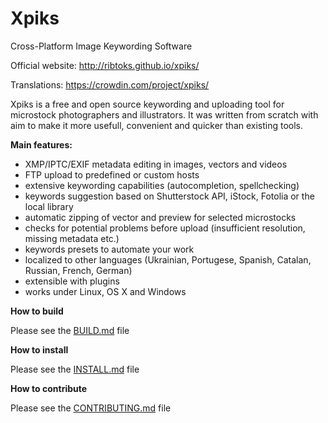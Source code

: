 Xpiks
=====

Cross-Platform Image Keywording Software

Official website: http://ribtoks.github.io/xpiks/

Translations: https://crowdin.com/project/xpiks/

Xpiks is a free and open source keywording and uploading tool for microstock photographers and illustrators. It was written from scratch with aim to make it more usefull, convenient and quicker than existing tools.

**Main features:**

- XMP/IPTC/EXIF metadata editing in images, vectors and videos
- FTP upload to predefined or custom hosts
- extensive keywording capabilities (autocompletion, spellchecking)
- keywords suggestion based on Shutterstock API, iStock, Fotolia or the local library
- automatic zipping of vector and preview for selected microstocks
- checks for potential problems before upload (insufficient resolution, missing metadata etc.)
- keywords presets to automate your work
- localized to other languages (Ukrainian, Portugese, Spanish, Catalan, Russian, French, German) 
- extensible with plugins
- works under Linux, OS X and Windows

**How to build**

Please see the [BUILD.md](https://github.com/ribtoks/xpiks/blob/master/BUILD.md) file

**How to install**

Please see the [INSTALL.md](https://github.com/ribtoks/xpiks/blob/master/INSTALL.md) file

**How to contribute**

Please see the [CONTRIBUTING.md](https://github.com/ribtoks/xpiks/blob/master/CONTRIBUTING.md) file
